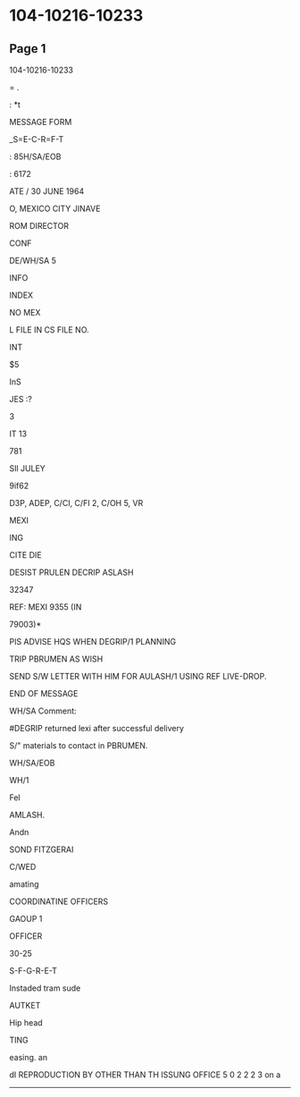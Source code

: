 # 104-10216-10233

## Page 1

104-10216-10233

= .

: *t

MESSAGE FORM

_S=E-C-R=F-T

: 85H/SA/EOB

: 6172

ATE / 30 JUNE 1964

O, MEXICO CITY JINAVE

ROM DIRECTOR

CONF

DE/WH/SA 5

INFO

INDEX

NO MEX

L FILE IN CS FILE NO.

INT

$5

InS

JES :?

3

IT 13

781

SIl JULEY

9if62

D3P, ADEP, C/CI, C/FI 2, C/OH 5, VR

MEXI

ING

CITE DIE

DESIST PRULEN DECRIP ASLASH

32347

REF: MEXI 9355 (IN

79003)*

PIS ADVISE HQS WHEN DEGRIP/1 PLANNING

TRIP PBRUMEN AS WISH

SEND S/W LETTER WITH HIM FOR AULASH/1 USING REF LIVE-DROP.

END OF MESSAGE

WH/SA Comment:

#DEGRIP returned lexi after successful delivery

S/" materials to contact in PBRUMEN.

WH/SA/EOB

WH/1

Fel

AMLASH.

Andn

SOND FITZGERAI

C/WED

amating

COORDINATINE OFFICERS

GAOUP 1

OFFICER

30-25

S-F-G-R-E-T

Instaded tram sude

AUTKET

Hip head

TING

easing. an

dI REPRODUCTION BY OTHER THAN TH ISSUNG OFFICE 5 0 2 2 2 3 on a

---

